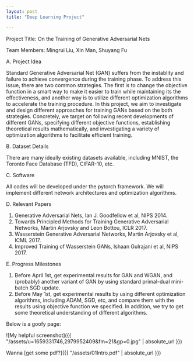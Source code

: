 ```yaml
---
layout: post
title: "Deep Learning Project"

---
```


Project Title: On the Training of Generative Adversarial Nets

Team Members: Mingrui Liu, Xin Man, Shuyang Fu

A. Project Idea

Standard Generative Adversarial Net (GAN) suffers from the instablity and failure to achieve convergence during the training phase. To address this issue, there are two common strategies. The first is to change the objective function in a smart way to make it easier to train while maintaining its the effectiveness, and another way is to utilize different optimization algorithms to accelerate the training procedure. In this project, we aim to investigate and design different approaches for training GANs based on the both strategies. Concretely, we target on following recent developments of different GANs, specifying different objective functions, establishing theoretical results mathematically, and investigating a variety of optimization algorithms to facilitate efficient training. 

B. Dataset Details

There are many ideally existing datasets available, including MNIST, the Toronto Face Database (TFD), CIFAR-10, etc. 

C. Software

All codes will be developed under the pytorch framework. We will implement different network architectures and optimization algorithms. 

D. Relevant Papers

1. Generative Adversarial Nets, Ian J. Goodfellow et al, NIPS 2014.
2. Towards Principled Methods for Training Generative Adversarial Networks, Martin Arjovsky and Leon Bottou, ICLR 2017.
3. Wasserstein Generative Adversarial Networks, Martin Arjovsky et al, ICML 2017.
4. Improved Training of Wasserstein GANs, Ishaan Gulrajani et al, NIPS 2017.


E. Progress Milestones

1. Before April 1st, get experimental results for GAN and WGAN, and (probably) another variant of GAN by using standard primal-dual mini-batch SGD update.
2. Before May 1st, get experimental results by using different optimization algorithms, including ADAM, SGD, etc, and compare them with the results using objective function we specified. In addition, we try to get some theoretical understanding of different algorithms.

Below is a goofy page:

![My helpful screenshot]({{ "/assets/u=1659331746,2979952409&fm=21&gp=0.jpg" | absolute_url }})

Wanna [get some pdf?]({{ "/assets/01Intro.pdf" | absolute_url }}) 
